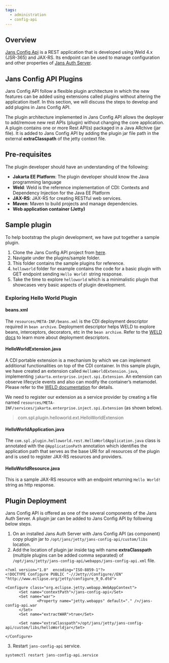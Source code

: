 ```yaml
---
tags:
  - administration
  - config-api
---
```


## Overview
[Jans Config Api](https://github.com/JanssenProject/jans/tree/main/jans-config-api) is a REST application that is developed using Weld 4.x (JSR-365) and JAX-RS. Its endpoint can be used to manage configuration and other properties of [Jans Auth Server](https://github.com/JanssenProject/jans/tree/main/jans-auth-server).

## Jans Config API Plugins
Jans Config API follow a flexible plugin architecture in which the new features can be added using extensions called plugins without altering the application itself. In this section, we will discuss the steps to develop and add plugins in Jans Config API.

The plugin architecture implemented in Jans Config API allows the deployer to add/remove new rest APIs (plugin) without changing the core application. 
A plugin contains one or more Rest API(s) packaged in a Java ARchive (jar file). It is added to Jans Config API by adding the plugin jar file path in the external **extraClasspath** of the jetty context file.

## Pre-requisites

The plugin developer should have an understanding of the following:

- **Jakarta EE Platform**: The plugin developer should know the Java programming language
- **Weld**: Weld is the reference implementation of CDI: Contexts and Dependency Injection for the Java EE Platform
- **JAX-RS**: JAX-RS for creating RESTful web services.
- **Maven**: Maven to build projects and manage dependencies. 
- **Web application container (Jetty)**

## Sample plugin

To help bootstrap the plugin development, we have put together a sample plugin.

1. Clone the Jans Config API project from [here](https://github.com/JanssenProject/jans/tree/main/jans-config-api).
2. Navigate under the plugins/sample folder.
3. This folder contains the sample plugins for reference.
4. `helloworld` folder for example contains the code for a basic plugin with GET endpoint sending `Hello World!` string response.
5. Take the time to explore `helloworld` which is a minimalistic plugin that showcases very basic aspects of plugin development.

### Exploring Hello World Plugin

#### beans.xml

The `resources/META-INF/beans.xml` is the CDI deployment descriptor required in `bean archive`. Deployment descriptor helps WELD to explore beans, interceptors, decorators, etc in the `bean archive`. Refer to the [WELD docs](https://docs.jboss.org/weld/reference/latest/en-US/html/ee.html#packaging-and-deployment) to learn more about deployment descriptors.

#### HelloWorldExtension.java

A CDI portable extension is a mechanism by which we can implement additional functionalities on top of the CDI container. In this sample plugin, we have created an extension called `HelloWorldExtension.java`, implementing `jakarta.enterprise.inject.spi.Extension`. An extension can observe lifecycle events and also can modify the container’s metamodel. Please refer to the [WELD documentation](https://docs.jboss.org/weld/reference/latest/en-US/html/extend.html#extend) for details.

We need to register our extension as a service provider by creating a file named `resources/META-INF/services/jakarta.enterprise.inject.spi.Extension` (as shown below).
> com.spl.plugin.helloworld.ext.HelloWorldExtension

#### HelloWorldApplication.java

The `com.spl.plugin.helloworld.rest.HelloWorldApplication.java` class is annotated with the `@ApplicationPath` annotation which identifies the application path that serves as the base URI for all resources of the plugin and is used to register JAX-RS resources and providers.

#### HelloWorldResource.java 

This is a sample JAX-RS resource with an endpoint returning `Hello World!` string as http response.

## Plugin Deployment

Jans Config API is offered as one of the several components of the Jans Auth Server. A plugin jar can be added to Jans Config API by following below steps.

1. On an installed Jans Auth Server with Jans Config API (as component) copy plugin jar to `/opt/jans/jetty/jans-config-api/custom/libs` location.
2. Add the location of plugin jar inside tag with name **extraClasspath** (multiple plugins can be added comma separated) of `/opt/jans/jetty/jans-config-api/webapps/jans-config-api.xml` file.

```
<?xml version="1.0"  encoding="ISO-8859-1"?>
<!DOCTYPE Configure PUBLIC "-//Jetty//Configure//EN" "http://www.eclipse.org/jetty/configure_9_0.dtd">

<Configure class="org.eclipse.jetty.webapp.WebAppContext">
      <Set name="contextPath">/jans-config-api</Set>
      <Set name="war">
              <Property name="jetty.webapps" default="." />/jans-config-api.war
      </Set>
      <Set name="extractWAR">true</Set>

      <Set name="extraClasspath">/opt/jans/jetty/jans-config-api/custom/libs/helloWorldjar</Set>

</Configure>
```

3. Restart `jans-config-api` service.

```
systemctl restart jans-config-api.service
```
